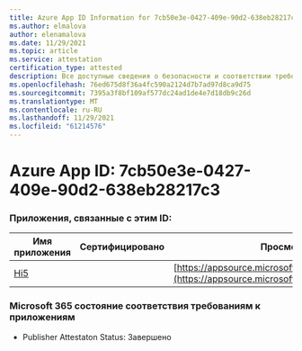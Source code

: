 ```yaml
---
title: Azure App ID Information for 7cb50e3e-0427-409e-90d2-638eb28217c3
ms.author: elmalova
author: elenamalova
ms.date: 11/29/2021
ms.topic: article
ms.service: attestation
certification_type: attested
description: Все доступные сведения о безопасности и соответствии требованиям для 7cb50e3e-0427-409e-90d2-638eb28217c3.
ms.openlocfilehash: 76ed675d8f36a4fc590a2124d7b7ad97d8ca9d75
ms.sourcegitcommit: 7395a3f8bf109af577dc24ad1de4e7d18db9c26d
ms.translationtype: MT
ms.contentlocale: ru-RU
ms.lasthandoff: 11/29/2021
ms.locfileid: "61214576"
---
```

# <a name="azure-app-id-7cb50e3e-0427-409e-90d2-638eb28217c3"></a>Azure App ID: 7cb50e3e-0427-409e-90d2-638eb28217c3


### <a name="apps-associated-with-this-id"></a>Приложения, связанные с этим ID:
| **Имя приложения** | **Сертифицировано** | **Просмотр в AppSource** |
|--------------|---------------|-----------------------|
| [Hi5](https://docs.microsoft.com/microsoft-365-app-certification/forward/WA200001610) |  | [https://appsource.microsoft.com/product/office/WA200001610](https://appsource.microsoft.com/product/office/WA200001610) |

### <a name="microsoft-365-app-compliance-status"></a>Microsoft 365 состояние соответствия требованиям к приложениям
- Publisher Attestaton Status: Завершено
